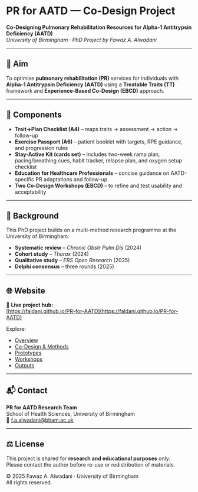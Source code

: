 # PR for AATD — Co-Design Project

**Co-Designing Pulmonary Rehabilitation Resources for Alpha-1 Antitrypsin Deficiency (AATD)**  
*University of Birmingham · PhD Project by Fawaz A. Alwadani*

---

## 🎯 Aim
To optimise **pulmonary rehabilitation (PR)** services for individuals with **Alpha-1 Antitrypsin Deficiency (AATD)** using a **Treatable Traits (TT)** framework and **Experience-Based Co-Design (EBCD)** approach.

---

## 🧩 Components

- **Trait→Plan Checklist (A4)** – maps traits → assessment → action → follow-up  
- **Exercise Passport (A6)** – patient booklet with targets, RPE guidance, and progression rules  
- **Stay-Active Kit (cards set)** – includes two-week ramp plan, pacing/breathing cues, habit tracker, relapse plan, and oxygen setup checklist  
- **Education for Healthcare Professionals** – concise guidance on AATD-specific PR adaptations and follow-up  
- **Two Co-Design Workshops (EBCD)** – to refine and test usability and acceptability  

---

## 🧠 Background

This PhD project builds on a multi-method research programme at the University of Birmingham:

- **Systematic review** – *Chronic Obstr Pulm Dis* (2024)  
- **Cohort study** – *Thorax* (2024)  
- **Qualitative study** – *ERS Open Research* (2025)  
- **Delphi consensus** – three rounds (2025)  

---

## 🌐 Website

🔗 **Live project hub:**  
[https://faldani.github.io/PR-for-AATD](https://faldani.github.io/PR-for-AATD)

Explore:  
- [Overview](https://faldani.github.io/PR-for-AATD/docs/overview.html)  
- [Co-Design & Methods](https://faldani.github.io/PR-for-AATD/docs/methods.html)  
- [Prototypes](https://faldani.github.io/PR-for-AATD/prototypes/index.html)  
- [Workshops](https://faldani.github.io/PR-for-AATD/sessions/session1-agenda.html)  
- [Outputs](https://faldani.github.io/PR-for-AATD/outputs/index.html)  

---

## 📬 Contact

**PR for AATD Research Team**  
School of Health Sciences, University of Birmingham  
📧 [f.a.alwadani@bham.ac.uk](mailto:f.a.alwadani@bham.ac.uk)

---

## ⚖️ License
This project is shared for **research and educational purposes** only.  
Please contact the author before re-use or redistribution of materials.  

© 2025 Fawaz A. Alwadani · University of Birmingham  
All rights reserved.


